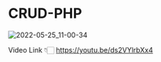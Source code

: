# CRUD-PHP

![2022-05-25_11-00-34](https://user-images.githubusercontent.com/102160977/170187148-624ce341-8445-446c-9ae9-dd891830dd94.jpg)


Video Link 👇🏻
https://youtu.be/ds2VYlrbXx4
